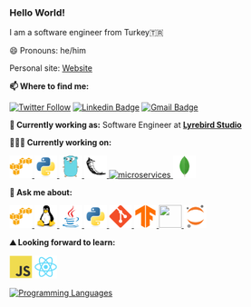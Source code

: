 ### Hello World! 

I am a software engineer from Turkey🇹🇷 
<!-- 
I describe myself as a Deep Learning Enthusiast. 
The third year of my university I met with deep learning. I love to code with Python. You can reach me on [hackerrank](https://www.hackerrank.com/mehmetgungoren?hr_r=1), [datacamp](https://www.datacamp.com/profile/xxxx) and [repl.it](https://repl.it/@xxxx) 
-->

😄 Pronouns: he/him

Personal site: [Website](https://mehmetgungoren.com.tr/)


**📫 Where to find me:** 

[![Twitter Follow](https://img.shields.io/badge/dynamic/json.svg?color=14171A&labelColor=37474f&logo=twitter&logoColor=4fc3f7&label=&query=%24[0].followers_count&url=https%3A%2F%2Fcdn.syndication.twimg.com%2Fwidgets%2Ffollowbutton%2Finfo.json%3Fscreen_names%3Dmmetgungoren&suffix=%20Followers)](https://twitter.com/mmetgungoren)
[![Linkedin Badge](https://img.shields.io/badge/-mehmetgungoren-blue?style=flat-square&logo=Linkedin&logoColor=white&link=https://www.linkedin.com/in/mehmetgungoren/)](https://www.linkedin.com/in/mehmetgungoren/) 
[![Gmail Badge](https://img.shields.io/badge/-mehgungoren@gmail.com-c14438?style=flat-square&logo=Gmail&logoColor=white&link=mailto:mehgungoren@gmail.com)](mailto:mehgungoren@gmail.com?subject=From%20GitHub&body=Hi,%20there.%20Found%20you%20from%20GitHub.)


**💼 Currently working as:** Software Engineer at <a href="https://lyrebirdstudio.net/" target="_blank"><b>Lyrebird Studio</b></a>

**👨🏻‍💻 Currently working on:** 

<p align="left">
    <a href="https://aws.amazon.com/?nc1=h_ls" target="_blank">
        <img src="https://raw.githubusercontent.com/devicons/devicon/master/icons/amazonwebservices/amazonwebservices-original.svg" 
            alt="anazonwebservices" width="40" height="40"/>
    </a>
    <a href="https://www.python.org" target="_blank">
        <img src="https://raw.githubusercontent.com/devicons/devicon/master/icons/python/python-original.svg"
            alt="python" width="40" height="40" />
    </a>
    <a href="https://www.golang.org" target="_blank">
        <img src="https://raw.githubusercontent.com/devicons/devicon/master/icons/go/go-original.svg"
            alt="golang" width="40" height="40" />
    </a>
    <a href="https://flask.palletsprojects.com/en/1.1.x/" target="_blank">
        <img src="https://raw.githubusercontent.com/devicons/devicon/master/icons/flask/flask-original.svg" 
            alt="flask" width="40" height="40" />
    </a>
    <a href="https://microservices.io/" target="_blank">
        <img src="https://comunytek.com/wp-content/uploads/2017/03/Microservices.png" 
            alt="microservices" width="40" height="40" />
    </a>
    <a href="https://www.mongodb.com/" target="_blank">
        <img src="https://raw.githubusercontent.com/devicons/devicon/master/icons/mongodb/mongodb-original.svg" 
            alt="mongodb" width="40" height="40"/>
    </a>
</p>

**💬 Ask me about:** 

<p>
    <a href="https://aws.amazon.com/?nc1=h_ls" target="_blank">
        <img width="40" height="40"
            src="https://raw.githubusercontent.com/devicons/devicon/master/icons/amazonwebservices/amazonwebservices-original.svg">
    </a>
    <a href="https://www.linux.org/" target="_blank">
        <img width="40" height="40"
            src="https://raw.githubusercontent.com/devicons/devicon/master/icons/linux/linux-original.svg">
    </a>
    <a href="https://www.java.com/" target="_blank">
        <img width="40" height="40"
            src="https://raw.githubusercontent.com/devicons/devicon/master/icons/java/java-original.svg">
    </a>
    <a href="https://www.python.org/" target="_blank">
        <img width="40" height="40" src="https://raw.githubusercontent.com/devicons/devicon/master/icons/python/python-original.svg">
    </a>
    <a href="https://git-scm.com//" target="_blank">
        <img width="40" height="40" src="https://raw.githubusercontent.com/devicons/devicon/master/icons/git/git-original.svg">
    </a>
    <a href="https://www.tensorflow.org/" target="_blank">
        <img width="40" height="40" src="https://raw.githubusercontent.com/devicons/devicon/master/icons/tensorflow/tensorflow-original.svg">
    </a>
    <a href="https://opencv.org/" target="_blank">
        <img width="40" height="40" src="https://www.vectorlogo.zone/logos/opencv/opencv-ar21.svg">
    </a>
    <a href="https://jupyter.org/" target="_blank">
        <img width="40" height="40" src="https://raw.githubusercontent.com/devicons/devicon/master/icons/jupyter/jupyter-original.svg">
    </a>
</p>

**⛰ Looking forward to learn:** 

<p>
    <a href="https://www.javascript.com/" target="_blank"><img width="40" height="40"
            src="https://raw.githubusercontent.com/devicons/devicon/master/icons/javascript/javascript-original.svg"></a>
    <a href="https://reactjs.org/" target="_blank"><img width="40" height="40"
            src="https://raw.githubusercontent.com/devicons/devicon/master/icons/react/react-original.svg"></a>
</p>

[![Programming Languages](https://github-readme-stats.vercel.app/api/top-langs/?username=gungoren&layout=compact&langs_count=10&hide=html,css,jupyter%20notebook)](https://github-readme-stats.vercel.app/api/top-langs/?username=gungoren&layout=compact&langs_count=10&hide=html,css,jupyter%20notebook)

<!-- 
![](https://komarev.com/ghpvc/?username=gungoren&style=flat-square&color=orange)
-->

